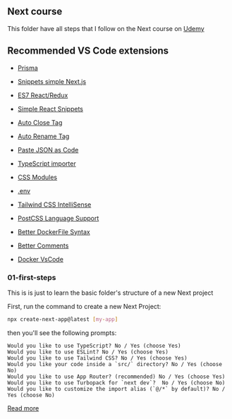 ## Next course

This folder have all steps that I follow on the Next course on [Udemy](https://www.udemy.com/course/nextjs-fh/)

## Recommended VS Code extensions

- [Prisma](https://marketplace.visualstudio.com/items?itemName=Prisma.prisma)

- [Snippets simple Next.js](https://marketplace.visualstudio.com/items?itemName=yuzu.snippets-next-13)

- [ES7 React/Redux](https://marketplace.visualstudio.com/items?itemName=dsznajder.es7-react-js-snippets)

- [Simple React Snippets](https://marketplace.visualstudio.com/items?itemName=burkeholland.simple-react-snippets)

- [Auto Close Tag](https://marketplace.visualstudio.com/items?itemName=formulahendry.auto-close-tag)

- [Auto Rename Tag](https://marketplace.visualstudio.com/items?itemName=formulahendry.auto-rename-tag)

- [Paste JSON as Code](https://marketplace.visualstudio.com/items?itemName=quicktype.quicktype)

- [TypeScript importer](https://marketplace.visualstudio.com/items?itemName=pmneo.tsimporter)

- [CSS Modules](https://marketplace.visualstudio.com/items?itemName=clinyong.vscode-css-modules)

- [.env](https://marketplace.visualstudio.com/items?itemName=mikestead.dotenv)

- [Tailwind CSS IntelliSense](https://marketplace.visualstudio.com/items?itemName=bradlc.vscode-tailwindcss)

- [PostCSS Language Support](https://marketplace.visualstudio.com/items?itemName=csstools.postcss)

- [Better DockerFile Syntax](https://marketplace.visualstudio.com/items?itemName=jeff-hykin.better-dockerfile-syntax)

- [Better Comments](https://marketplace.visualstudio.com/items?itemName=aaron-bond.better-comments)

- [Docker VsCode](https://marketplace.visualstudio.com/items?itemName=ms-azuretools.vscode-docker)

### 01-first-steps

This is is just to learn the basic folder's structure of a new Next project

First, run the command to create a new Next Project:

```bash
npx create-next-app@latest [my-app]
```

then you'll see the following prompts:

```text
Would you like to use TypeScript? No / Yes (choose Yes)
Would you like to use ESLint? No / Yes (choose Yes)
Would you like to use Tailwind CSS? No / Yes (choose Yes)
Would you like your code inside a `src/` directory? No / Yes (choose No)
Would you like to use App Router? (recommended) No / Yes (choose Yes)
Would you like to use Turbopack for `next dev`?  No / Yes (choose No)
Would you like to customize the import alias (`@/*` by default)? No / Yes (choose No)
```

[Read more](./01-first-steps/README.md)
